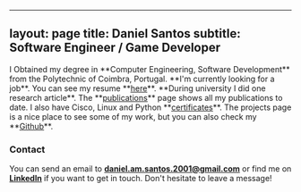 <meta http-equiv='cache-control' content='no-cache'> 
<meta http-equiv='expires' content='0'> 
<meta http-equiv='pragma' content='no-cache'>

---
layout: page
title: Daniel Santos
subtitle: Software Engineer / Game Developer
---

<span class="fa fa-graduation-cap about-icon">
</span>
I Obtained my degree in **Computer Engineering, Software Development** from the Polytechnic of Coimbra, Portugal.

<span class="fa fa-briefcase about-icon">
</span>
**I'm currently looking for a job**. You can see my resume **<a href="https://danielsantos2001.github.io/Curriculum" style="color: inherit;"><ins>here</ins></a>**.

<span class="fa fa-book-open about-icon">
</span>
**During university I did one research article**. The **<a href="https://danielsantos2001.github.io/Publications" style="color: inherit;"><ins>publications</ins></a>** page shows all my publications to date.

<span class="fa fa-file-alt about-icon">
</span>
I also have Cisco, Linux and Python **<a href="https://danielsantos2001.github.io/Certificates" style="color: inherit;"><ins>certificates</ins></a>**.

<span class="fa fa-bookmark about-icon">
</span>
The projects page is a nice place to see some of my work, but you can also check my **<a href="https://github.com/DanielSantos2001" style="color: inherit;"><ins>Github</ins></a>**.

### Contact
You can send an email to **daniel.am.santos.2001@gmail.com** or find me on **<a href="https://www.linkedin.com/in/daniel-am-santos/" style="color: inherit;"><ins>Linkedln</ins></a>** if you want to get in touch. Don't hesitate to leave a message!

